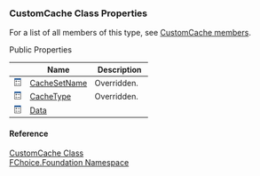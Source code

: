 ﻿### CustomCache Class Properties

For a list of all members of this type, see [CustomCache members](fcSDK~FChoice.Foundation.CustomCache_members.md).

Public Properties

|   | Name | Description |
| --- | --- | --- |
| ![Public Property](dotnetimages/publicProperty.png) | [CacheSetName](fcSDK~FChoice.Foundation.CustomCache~CacheSetName.md) | Overridden.    |
| ![Public Property](dotnetimages/publicProperty.png) | [CacheType](fcSDK~FChoice.Foundation.CustomCache~CacheType.md) | Overridden.    |
| ![Public Property](dotnetimages/publicProperty.png) | [Data](fcSDK~FChoice.Foundation.CustomCache~Data.md) |   |





#### Reference

[CustomCache Class](fcSDK~FChoice.Foundation.CustomCache.md)  
[FChoice.Foundation Namespace](fcSDK~FChoice.Foundation_namespace.md)